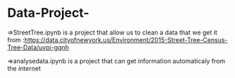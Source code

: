 # Data-Project-
=>StreetTree.ipynb is a project that allow us to clean a data that we get it from :https://data.cityofnewyork.us/Environment/2015-Street-Tree-Census-Tree-Data/uvpi-gqnh


=>analysedata.ipynb is a project that can get information automaticaly from the internet 
